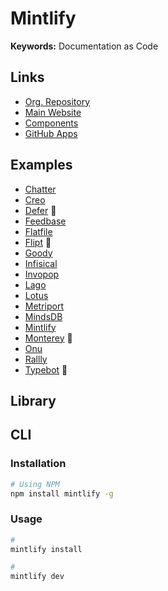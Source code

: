 # Mintlify

<!--
License: Elastic-2.0
-->

**Keywords:** Documentation as Code

## Links

- [Org. Repository](https://github.com/mintlify)
- [Main Website](https://mintlify.com)
- [Components](https://github.com/mintlify/components)
- [GitHub Apps](https://github.com/apps/mintlify)

## Examples

- [Chatter](https://docs.trychatter.ai)
- [Creo](https://docs.trycreo.com)
- [Defer](https://defer.run/docs) 🌟
- [Feedbase](https://docs.feedbase.app)
- [Flatfile](https://flatfile.com/docs)
- [Flipt](https://flipt.io/docs) 🌟
- [Goody](https://developer.ongoody.com)
- [Infisical](https://infisical.com/docs)
- [Invopop](https://docs.invopop.com)
- [Lago](https://getlago.com/docs)
- [Lotus](https://docs.uselotus.io)
- [Metriport](https://docs.metriport.com)
- [MindsDB](https://docs.mindsdb.com)
- [Mintlify](https://mintlify.com/docs)
- [Monterey](https://docs.monterey.ai) 🌟
- [Onu](https://docs.joinonu.com)
- [Rallly](https://support.rallly.co)
- [Typebot](https://docs.typebot.io) 🌟

## Library

## CLI

### Installation

```sh
# Using NPM
npm install mintlify -g
```

### Usage

```sh
#
mintlify install

#
mintlify dev
```

<!--
./snippets/loom-video.mdx

export const LoomVideo = ({ id }) => (
  <div
    style={{
      position: "relative",
      paddingBottom: "64.63195691202873%",
      height: 0,
    }}
  >
    <iframe
      src={`https://www.loom.com/embed/${id}`}
      allowFullScreen
      style={{
        position: "absolute",
        top: 0,
        left: 0,
        width: "100%",
        height: "100%",
      }}
    ></iframe>
  </div>
);

<LoomVideo id="df5d64dd01ca47daa5b7acd18b05a725" />
-->
